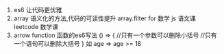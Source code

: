1. es6 让代码更优雅
2. array 语义化的方法,代码的可读性提升 array.filter
  for 数学
  js 语文课
  leetcode 数学课
3. arrow function 函数的es6写法
  () => { //只有一个参数可以删除小括号
      //只有一个语句可以删除大括号
  }
如  age => age >= 18